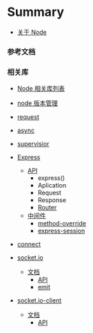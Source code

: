 # Summary

* [关于 Node](README.md)

### 参考文档

### 相关库

* [Node 相关库列表](Labrary/README.md)

* [node 版本管理](Labrary/nvm/README.md)

* [request](Labrary/request/README.md)

* [async](Labrary/async/README.md)

* [supervisior](Labrary/supervisor/README.md)

* [Express](Labrary/express/README.md)
  - [API](Labrary/express/docs/API.md)
    - express()
    - Aplication
    - Request
    - Response
    - [Router](//Labrary/express/docs/API.md#router)
  - [中间件](Labrary/express/middleware/README.md)
    - [method-override](Labrary/express/middleware/method-override/README.md)
    - [express-session](Labrary/express/middleware/session/README.md)

* [connect](Labrary/connect/README.md)

* [socket.io](Labrary/socket.io/README.md)
  - [文档](Labrary/socket.io/docs/README.md)
    - [API](Labrary/socket.io/docs/API.md)
    - [emit](Labrary/socket.io/docs/emit.md)

* [socket.io-client](Labrary/socket.io-client/README.md)
  - [文档](Labrary/socket.io-client/docs/README.md)
    - [API](Labrary/socket.io-client/docs/API.md)
